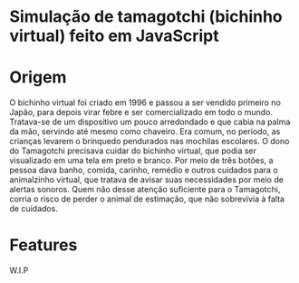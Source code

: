 # Simulação de tamagotchi (bichinho virtual) feito em JavaScript
# Origem
O bichinho virtual foi criado em 1996 e passou a ser vendido primeiro no Japão, para depois virar febre e ser comercializado em todo o mundo. Tratava-se de um dispositivo um pouco arredondado e que cabia na palma da mão, servindo até mesmo como chaveiro. Era comum, no período, as crianças levarem o brinquedo pendurados nas mochilas escolares. O dono do Tamagotchi precisava cuidar do bichinho virtual, que podia ser visualizado em uma tela em preto e branco. Por meio de três botões, a pessoa dava banho, comida, carinho, remédio e outros cuidados para o animalzinho virtual, que tratava de avisar suas necessidades por meio de alertas sonoros. Quem não desse atenção suficiente para o Tamagotchi, corria o risco de perder o animal de estimação, que não sobrevivia à falta de cuidados.
# Features
W.I.P
